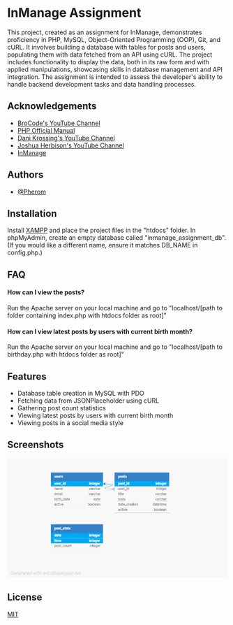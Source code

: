 
# InManage Assignment

This project, created as an assignment for InManage, demonstrates proficiency in PHP, MySQL, Object-Oriented Programming (OOP), Git, and cURL. It involves building a database with tables for posts and users, populating them with data fetched from an API using cURL. The project includes functionality to display the data, both in its raw form and with applied manipulations, showcasing skills in database management and API integration. The assignment is intended to assess the developer's ability to handle backend development tasks and data handling processes.










## Acknowledgements

 - [BroCode's YouTube Channel](https://www.youtube.com/@BroCodez)
 - [PHP Official Manual](https://www.php.net/manual/en/index.php)
 - [Dani Krossing's YouTube Channel](https://www.youtube.com/@Dani_Krossing)
 - [Joshua Herbison's YouTube Channel](https://www.youtube.com/@jherbison)
 - [InManage](https://www.inmanage.co.il/)


## Authors

- [@Pherom](https://www.github.com/Pherom)


## Installation

Install [XAMPP](https://www.apachefriends.org/index.html) and place the project files in the "htdocs" folder.
In phpMyAdmin, create an empty database called "inmanage_assignment_db".
(If you would like a different name, ensure it matches DB_NAME in config.php.)
    
## FAQ

#### How can I view the posts?

Run the Apache server on your local machine and go to "localhost/\[path to folder containing index.php with htdocs folder as root]"

#### How can I view latest posts by users with current birth month?

Run the Apache server on your local machine and go to "localhost/\[path to birthday.php with htdocs folder as root]"


## Features

- Database table creation in MySQL with PDO
- Fetching data from JSONPlaceholder using cURL
- Gathering post count statistics
- Viewing latest posts by users with current birth month
- Viewing posts in a social media style


## Screenshots

![Database Design](./database_design.png)


## License

[MIT](https://github.com/Pherom/inmanage-assignment/blob/main/LICENSE)


